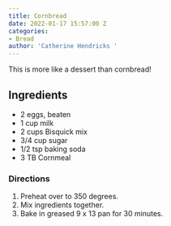 ```yaml
---
title: Cornbread
date: 2022-01-17 15:57:00 Z
categories:
- Bread
author: 'Catherine Hendricks '
---
```


This is more like a dessert than cornbread! 

## Ingredients

* 2 eggs, beaten
* 1 cup milk
* 2 cups Bisquick mix
* 3/4 cup sugar
* 1/2 tsp baking soda
* 3 TB Cornmeal

### Directions
1. Preheat over to 350 degrees. 
2. Mix ingredients together. 
2. Bake in greased 9 x 13 pan for 30 minutes. 

